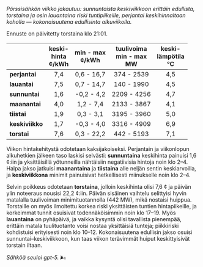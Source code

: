 *Pörssisähkön viikko jakautuu: sunnuntaista keskiviikkoon erittäin edullista, torstaina ja osin lauantaina riski tuntipiikeille, perjantai keskihinnaltaan koholla — kokonaisuutena edullisinta alkuviikolla.*

Ennuste on päivitetty torstaina klo 21:01.

|  | keski-<br>hinta<br>¢/kWh | min - max<br>¢/kWh | tuulivoima<br>min - max<br>MW | keski-<br>lämpötila<br>°C |
|:-------------|:----------------:|:----------------:|:-------------:|:-------------:|
| **perjantai** | 7,4 | 0,6 - 16,7 | 374 - 2539 | 4,5 |
| **lauantai** | 7,5 | 0,7 - 14,7 | 140 - 1990 | 4,5 |
| **sunnuntai** | 1,6 | -0,2 - 4,2 | 2209 - 4256 | 4,7 |
| **maanantai** | 4,0 | 1,2 - 7,4 | 2133 - 3867 | 4,1 |
| **tiistai** | 1,9 | 0,3 - 3,1 | 3195 - 3960 | 5,0 |
| **keskiviikko** | 1,7 | -0,3 - 4,0 | 3316 - 4909 | 6,9 |
| **torstai** | 7,6 | 0,3 - 22,2 | 442 - 5193 | 7,1 |

Viikon hintakehitystä odotetaan kaksijakoiseksi. Perjantain ja viikonlopun alkuhetkien jälkeen taso laskisi selvästi: **sunnuntaina** keskihinta painuisi 1,6 ¢:iin ja yksittäisillä yö­tunneilla nähtäisiin negatiivisia hintoja noin klo 2–4. Halpa jakso jatkuisi **maanantaina** ja **tiistaina** alle neljän sentin keskiarvoilla, ja **keskiviikkona** minimit painuisivat hetkellisesti miinukselle noin klo 2–4.

Selvin poikkeus odotetaan **torstaina**, jolloin keskihinta olisi 7,6 ¢ ja päivän ylin noteeraus nousisi 22,2 ¢:iin. Päivän sisäinen vaihtelu selittyisi hyvin matalalla tuulivoiman minimituotannolla (442 MW), mikä nostaisi huippua. Torstaille on myös ilmoitettu korkea riski yksittäisten tuntien hintapiikeille, ja korkeimmat tunnit osuisivat todennäköisimmin noin klo 17–19. Myös **lauantaina** on pyhäpäivä, ja vaikka kysyntä olisi tavallista pienempää, erittäin matala tuulituotanto voisi nostaa yksittäisiä tunteja; piikkiriski kohdistuisi erityisesti noin klo 10–12. Kokonaisuutena edullisin jakso osuisi sunnuntai–keskiviikkoon, kun taas viikon terävimmät huiput keskittyisivät torstain iltaan.

*Sähköä seuloi gpt-5.* 🌬️
